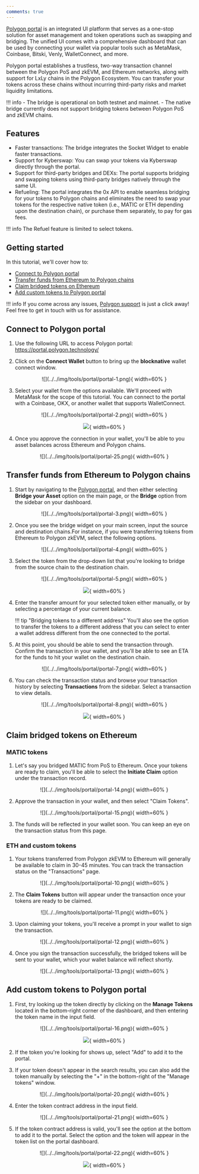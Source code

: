 ```yaml
---
comments: true
---
```


[Polygon portal](https://portal.polygon.technology/) is an integrated UI platform that serves as a one-stop solution for asset management and token operations such as swapping and bridging. The unified UI comes with a comprehensive dashboard that can be used by connecting your wallet via popular tools such as MetaMask, Coinbase, Bitski, Venly, WalletConnect, and more. 

Polygon portal establishes a trustless, two-way transaction channel between the Polygon PoS and zkEVM, and Ethereum networks, along with support for LxLy chains in the Polygon Ecosystem. You can transfer your tokens across these chains without incurring third-party risks and market liquidity limitations.

!!! info
    - The bridge is operational on both testnet and mainnet.
    - The native bridge currently does not support bridging tokens between Polygon PoS and zkEVM chains.

## Features

- Faster transactions: The bridge integrates the Socket Widget to enable faster transactions.
- Support for Kyberswap: You can swap your tokens via Kyberswap directly through the portal.
- Support for third-party bridges and DEXs: The portal supports bridging and swapping tokens using third-party bridges natively through the same UI.
- Refueling: The portal integrates the 0x API to enable seamless bridging for your tokens to Polygon chains and eliminates the need to swap your tokens for the respective native token (i.e., MATIC or ETH depending upon the destination chain), or purchase them separately, to pay for gas fees.

!!! info
    The Refuel feature is limited to select tokens.

## Getting started

In this tutorial, we'll cover how to:

- [Connect to Polygon portal](#connect-to-polygon-portal)
- [Transfer funds from Ethereum to Polygon chains](#transfer-funds-from-ethereum-to-polygon-chains)
- [Claim bridged tokens on Ethereum](#claim-bridged-tokens-on-ethereum)
- [Add custom tokens to Polygon portal](#add-custom-tokens-to-polygon-portal)

!!! info
    If you come across any issues, [Polygon support](https://support.polygon.technology/support/home) is just a click away! Feel free to get in touch with us for assistance.

## Connect to Polygon portal

1. Use the following URL to access Polygon portal: https://portal.polygon.technology/

2. Click on the **Connect Wallet** button to bring up the **blocknative** wallet connect window.

    <center>
    ![](../../img/tools/portal/portal-1.png){ width=60% }
    </center>

3. Select your wallet from the options available. We'll proceed with MetaMask for the scope of this tutorial. You can connect to the portal with a Coinbase, OKX, or another wallet that supports WalletConnect.

    <center>
    ![](../../img/tools/portal/portal-2.png){ width=60% }

    ![](../../img/tools/portal/portal-24.png){ width=60% }
    </center>

4. Once you approve the connection in your wallet, you'll be able to you asset balances across Ethereum and Polygon chains.

    <center>
    ![](../../img/tools/portal/portal-25.png){ width=60% }
    </center>

## Transfer funds from Ethereum to Polygon chains

1. Start by navigating to the [Polygon portal](https://portal.polygon.technology/), and then either selecting **Bridge your Asset** option on the main page, or the **Bridge** option from the sidebar on your dashboard.

    <center>
    ![](../../img/tools/portal/portal-3.png){ width=60% }
    </center>

2. Once you see the bridge widget on your main screen, input the source and destination chains.For instance, if you were transferring tokens from Ethereum to Polygon zkEVM, select the following options.

    <center>
    ![](../../img/tools/portal/portal-4.png){ width=60% }
    </center>

3. Select the token from the drop-down list that you're looking to bridge from the source chain to the destination chain.

    <center>
    ![](../../img/tools/portal/portal-5.png){ width=60% }

    ![](../../img/tools/portal/portal-6.png){ width=60% }
    </center>

4. Enter the transfer amount for your selected token either manually, or by selecting a percentage of your current balance.

    !!! tip "Bridging tokens to a different address"
        You'll also see the option to transfer the tokens to a different address that you can select to enter a wallet address different from the one connected to the portal.

5. At this point, you should be able to send the transaction through. Confirm the transaction in your wallet, and you'll be able to see an ETA for the funds to hit your wallet on the destination chain.

    <center>
    ![](../../img/tools/portal/portal-7.png){ width=60% }
    </center>

6. You can check the transaction status and browse your transaction history by selecting **Transactions** from the sidebar. Select a transaction to view details.

    <center>
    ![](../../img/tools/portal/portal-8.png){ width=60% }

    ![](../../img/tools/portal/portal-9.png){ width=60% }
    </center>

## Claim bridged tokens on Ethereum

### MATIC tokens

1. Let's say you bridged MATIC from PoS to Ethereum. Once your tokens are ready to claim, you'll be able to select the **Initiate Claim** option under the transaction record.

    <center>
    ![](../../img/tools/portal/portal-14.png){ width=60% }
    </center>

2. Approve the transaction in your wallet, and then select "Claim Tokens".

    <center>
    ![](../../img/tools/portal/portal-15.png){ width=60% }
    </center>

3. The funds will be reflected in your wallet soon. You can keep an eye on the transaction status from this page.

### ETH and custom tokens

1. Your tokens transferred from Polygon zkEVM to Ethereum will generally be available to claim in 30-45 minutes. You can track the transaction status on the "Transactions" page.

    <center>
    ![](../../img/tools/portal/portal-10.png){ width=60% }
    </center>

2. The **Claim Tokens** button will appear under the transaction once your tokens are ready to be claimed.

    <center>
    ![](../../img/tools/portal/portal-11.png){ width=60% }
    </center>

3. Upon claiming your tokens, you'll receive a prompt in your wallet to sign the transaction.

    <center>
    ![](../../img/tools/portal/portal-12.png){ width=60% }
    </center>

4. Once you sign the transaction successfully, the bridged tokens will be sent to your wallet, which your wallet balance will reflect shortly.

    <center>
    ![](../../img/tools/portal/portal-13.png){ width=60% }
    </center>

## Add custom tokens to Polygon portal

1. First, try looking up the token directly by clicking on the **Manage Tokens** located in the bottom-right corner of the dashboard, and then entering the token name in the input field.

    <center>
    ![](../../img/tools/portal/portal-16.png){ width=60% }

    ![](../../img/tools/portal/portal-26.png){ width=60% }
    </center>

2. If the token you're looking for shows up, select "Add" to add it to the portal.

3. If your token doesn't appear in the search results, you can also add the token manually by selecting the "+" in the bottom-right of the "Manage tokens" window.

    <center>
    ![](../../img/tools/portal/portal-20.png){ width=60% }
    </center>

4. Enter the token contract address in the input field.

    <center>
    ![](../../img/tools/portal/portal-21.png){ width=60% }
    </center>

5. If the token contract address is valid, you'll see the option at the bottom to add it to the portal. Select the option and the token will appear in the token list on the portal dashboard.

    <center>
    ![](../../img/tools/portal/portal-22.png){ width=60% }

    ![](../../img/tools/portal/portal-23.png){ width=60% }
    </center>
